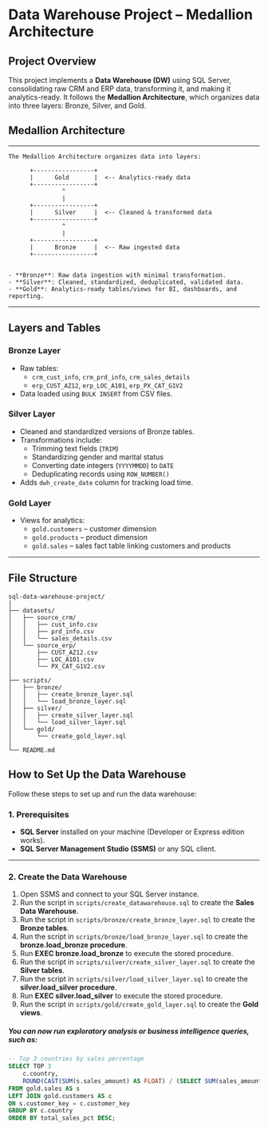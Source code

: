 # Data Warehouse Project – Medallion Architecture

## Project Overview
This project implements a **Data Warehouse (DW)** using SQL Server, consolidating raw CRM and ERP data, transforming it, and making it analytics-ready. It follows the **Medallion Architecture**, which organizes data into three layers: Bronze, Silver, and Gold.


## Medallion Architecture
---
```
The Medallion Architecture organizes data into layers:

      +-----------------+
      |      Gold       |  <-- Analytics-ready data
      +-----------------+
               ^
               |
      +-----------------+
      |      Silver     |  <-- Cleaned & transformed data
      +-----------------+
               ^
               |
      +-----------------+
      |      Bronze     |  <-- Raw ingested data
      +-----------------+


- **Bronze**: Raw data ingestion with minimal transformation.
- **Silver**: Cleaned, standardized, deduplicated, validated data.
- **Gold**: Analytics-ready tables/views for BI, dashboards, and reporting.
```
---

## Layers and Tables

### Bronze Layer
- Raw tables:
  - `crm_cust_info`, `crm_prd_info`, `crm_sales_details`
  - `erp_CUST_AZ12`, `erp_LOC_A101`, `erp_PX_CAT_G1V2`
- Data loaded using `BULK INSERT` from CSV files.

### Silver Layer
- Cleaned and standardized versions of Bronze tables.
- Transformations include:
  - Trimming text fields (`TRIM`)
  - Standardizing gender and marital status
  - Converting date integers (`YYYYMMDD`) to `DATE`
  - Deduplicating records using `ROW_NUMBER()`
- Adds `dwh_create_date` column for tracking load time.

### Gold Layer
- Views for analytics:
  - `gold.customers` – customer dimension
  - `gold.products` – product dimension
  - `gold.sales` – sales fact table linking customers and products

---

## File Structure

```text
sql-data-warehouse-project/
│
├── datasets/
│   ├── source_crm/
│   │   ├── cust_info.csv
│   │   ├── prd_info.csv
│   │   └── sales_details.csv
│   └── source_erp/
│       ├── CUST_AZ12.csv
│       ├── LOC_A101.csv
│       └── PX_CAT_G1V2.csv
│
├── scripts/
│   ├── bronze/
│   │   ├── create_bronze_layer.sql
│   │   └── load_bronze_layer.sql
│   ├── silver/
│   │   ├── create_silver_layer.sql
│   │   └── load_silver_layer.sql
│   └── gold/
│       └── create_gold_layer.sql
│
└── README.md
```

## How to Set Up the Data Warehouse

Follow these steps to set up and run the data warehouse:

### 1. Prerequisites
- **SQL Server** installed on your machine (Developer or Express edition works).
- **SQL Server Management Studio (SSMS)** or any SQL client.

---

### 2. Create the Data Warehouse
1. Open SSMS and connect to your SQL Server instance.
2. Run the script in `scripts/create_datawarehouse.sql` to create the **Sales Data Warehouse**.
3. Run the script in `scripts/bronze/create_bronze_layer.sql` to create the **Bronze tables**.
4. Run the script in `scripts/bronze/load_bronze_layer.sql` to create the **bronze.load_bronze procedure**.
5. Run **EXEC bronze.load_bronze** to execute the stored procedure.
6. Run the script in `scripts/silver/create_silver_layer.sql` to create the **Silver tables**.
7. Run the script in `scripts/silver/load_silver_layer.sql` to create the **silver.load_silver procedure**.
8. Run **EXEC silver.load_silver** to execute the stored procedure.
9. Run the script in `scripts/gold/create_gold_layer.sql` to create the **Gold views**.

##### You can now run exploratory analysis or business intelligence queries, such as: 

```sql
-- Top 3 countries by sales percentage
SELECT TOP 3 
    c.country, 
    ROUND(CAST(SUM(s.sales_amount) AS FLOAT) / (SELECT SUM(sales_amount) FROM gold.sales) * 100, 2) AS total_sales_pct
FROM gold.sales AS s
LEFT JOIN gold.customers AS c
ON s.customer_key = c.customer_key
GROUP BY c.country
ORDER BY total_sales_pct DESC;
```

